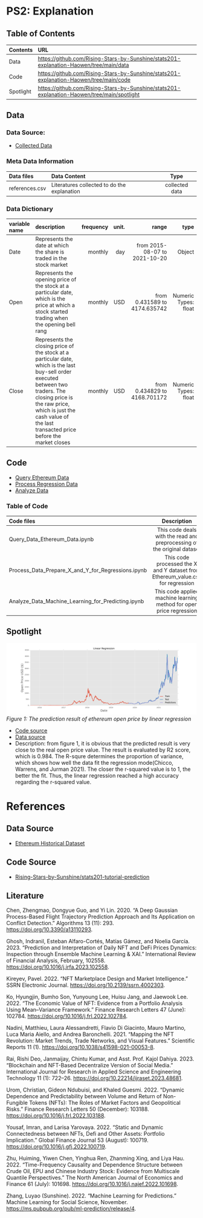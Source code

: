 # PS2: Explanation
## Table of Contents

| Contents| URL |
| :---         |     :---     |
| Data | https://github.com/Rising-Stars-by-Sunshine/stats201-explanation-Haowen/tree/main/data |
| Code | https://github.com/Rising-Stars-by-Sunshine/stats201-explanation-Haowen/tree/main/code |
| Spotlight | https://github.com/Rising-Stars-by-Sunshine/stats201-explanation-Haowen/tree/main/spotlight |

## Data
### Data Source: 
- [Collected Data](https://github.com/Rising-Stars-by-Sunshine/stats201-explanation-Haowen/blob/main/data/references.csv)

### Meta Data Information
| Data files| Data Content | Type|
| :---         |     :---     | :---: |
|references.csv| Literatures collected to do the explanation | collected data |

### Data Dictionary 
| variable name | description | frequency     |  unit.    | range| type|
| :---         |     :---     |          ---: |---:        |---: |---: |
| Date | Represents the date at which the share is traded in the stock market | monthly |day|from 2015-08-07 to 2021-10-20|Object|
| Open | Represents the opening price of the stock at a particular date, which is the price at which a stock started trading when the opening bell rang | monthly |USD|from 0.431589 to 4174.635742|Numeric Types: float|
| Close | Represents the closing price of the stock at a particular date, which is the last buy-sell order executed between two traders. The closing price is the raw price, which is just the cash value of the last transacted price before the market closes | monthly |USD|from 0.434829 to 4168.701172|Numeric Types: float|



## Code
- [Query Ethereum Data](https://github.com/Rising-Stars-by-Sunshine/stats201-prediction-Haowen/blob/main/code/Query_Data_Ethereum_Data.ipynb)
- [Process Regression Data](https://github.com/Rising-Stars-by-Sunshine/stats201-prediction-Haowen/blob/main/code/Process_Data_Prepare_X_and_Y_for_Regressions.ipynb)
- [Analyze Data](https://github.com/Rising-Stars-by-Sunshine/stats201-prediction-Haowen/blob/main/code/Analyze_Data_Machine_Learning_for_Predicting.ipynb)
### Table of Code
| Code files| Description | Type|
| :---         |     :---:     | ---: |
| Query_Data_Ethereum_Data.ipynb  | This code deals with the read and preprocessing of the original dataset | .ipynb |
| Process_Data_Prepare_X_and_Y_for_Regressions.ipynb | This code processed the X and Y dataset from Ethereum_value.csv for regression  | .ipynb |
| Analyze_Data_Machine_Learning_for_Predicting.ipynb | This code applied machine learning method for open price regression| .ipynb |

## Spotlight
![image](https://github.com/Rising-Stars-by-Sunshine/stats201-prediction-Haowen/blob/main/spotlight/figures/Linear_Regression_Result.png)
*Figure 1: The prediction result of ethereum open price by linear regression*
- [Code source](https://github.com/Rising-Stars-by-Sunshine/stats201-prediction-Haowen/blob/main/code/Analyze_Data_Machine_Learning_for_Predicting.ipynb)
- [Data source](https://github.com/Rising-Stars-by-Sunshine/stats201-prediction-Haowen/tree/main/data/Processed_data)
- Description: from figure 1, it is obvious that the predicted result is very close to the real open price value. The result is evaluated by R2 score, which is 0.984. The R-squre determines the proportion of variance, which shows how well the data fit the regression mode(Chicco, Warrens, and Jurman 2021). The closer the r-squared value is to 1, the better the fit. Thus, the linear regression reached a high accuracy regarding the r-squared value.

# References

## Data Source
- [Ethereum Historical Dataset](https://www.kaggle.com/datasets/abhimaneukj/ethereum-historical-dataset)
## Code Source
- [Rising-Stars-by-Sunshine/stats201-tutorial-prediction](https://github.com/Rising-Stars-by-Sunshine/stats201-tutorial-prediction/tree/main/code)
## Literature

Chen, Zhengmao, Dongyue Guo, and Yi Lin. 2020. “A Deep Gaussian Process-Based Flight Trajectory Prediction Approach and Its Application on Conflict Detection.” Algorithms 13 (11): 293. https://doi.org/10.3390/a13110293.

Ghosh, Indranil, Esteban Alfaro-Cortés, Matías Gámez, and Noelia García. 2023. “Prediction and Interpretation of Daily NFT and DeFi Prices Dynamics: Inspection through Ensemble Machine Learning & XAI.” International Review of Financial Analysis, February, 102558. https://doi.org/10.1016/j.irfa.2023.102558.

Kireyev, Pavel. 2022. “NFT Marketplace Design and Market Intelligence.” SSRN Electronic Journal. https://doi.org/10.2139/ssrn.4002303.

Ko, Hyungjin, Bumho Son, Yunyoung Lee, Huisu Jang, and Jaewook Lee. 2022. “The Economic Value of NFT: Evidence from a Portfolio Analysis Using Mean–Variance Framework.” Finance Research Letters 47 (June): 102784. https://doi.org/10.1016/j.frl.2022.102784.

Nadini, Matthieu, Laura Alessandretti, Flavio Di Giacinto, Mauro Martino, Luca Maria Aiello, and Andrea Baronchelli. 2021. “Mapping the NFT Revolution: Market Trends, Trade Networks, and Visual Features.” Scientific Reports 11 (1). https://doi.org/10.1038/s41598-021-00053-8.

Rai, Rishi Deo, Janmaijay, Chintu Kumar, and Asst. Prof. Kajol Dahiya. 2023. “Blockchain and NFT-Based Decentralize Version of Social Media.” International Journal for Research in Applied Science and Engineering Technology 11 (1): 722–26. https://doi.org/10.22214/ijraset.2023.48681.

Urom, Christian, Gideon Ndubuisi, and Khaled Guesmi. 2022. “Dynamic Dependence and Predictability between Volume and Return of Non-Fungible Tokens (NFTs): The Roles of Market Factors and Geopolitical Risks.” Finance Research Letters 50 (December): 103188. https://doi.org/10.1016/j.frl.2022.103188.

Yousaf, Imran, and Larisa Yarovaya. 2022. “Static and Dynamic Connectedness between NFTs, Defi and Other Assets: Portfolio Implication.” Global Finance Journal 53 (August): 100719. https://doi.org/10.1016/j.gfj.2022.100719.

Zhu, Huiming, Yiwen Chen, Yinghua Ren, Zhanming Xing, and Liya Hau. 2022. “Time-Frequency Causality and Dependence Structure between Crude Oil, EPU and Chinese Industry Stock: Evidence from Multiscale Quantile Perspectives.” The North American Journal of Economics and Finance 61 (July): 101698. https://doi.org/10.1016/j.najef.2022.101698.

Zhang, Luyao (Sunshine). 2022. “Machine Learning for Predictions.” Machine Learning for Social Science, November. https://ms.pubpub.org/pub/ml-prediction/release/4.
